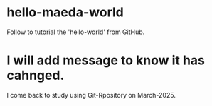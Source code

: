 # hello-maeda-world
Follow to tutorial the 'hello-world' from GitHub.

# I will add message to know it has cahnged.
I come back to study using Git-Rpository on March-2025.
